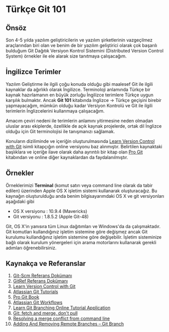 # Türkçe Git 101

## Önsöz

Son 4-5 yılda yazılım geliştiricilerin ve yazılım şirketlerinin vazgeçilmez araçlarından biri olan ve benim de bir yazılım geliştirici olarak çok başarılı bulduğum Git Dağıtık Versiyon Kontrol Sistemini (Distributed Version Control System) örnekler ile ele alarak size tanıtmaya çalışacağım.

## İngilizce Terimler

Yazılım Geliştirme ile ilgili çoğu konuda olduğu gibi maalesef Git ile ilgili kaynaklar da ağırlıklı olarak İngilizce. Terminoloji anlamında Türkçe bir kaynak hazırlamanın en büyük zorluğu İngilizce terimlere Türkçe uygun karşılık bulmaktır. Ancak **Git 101** kitabında İnglizce -> Türkçe geçişini birebir yapmayacağım, mümkün olduğu kadar Versiyon Kontrolü ve Git ile ilgili terimlerin İnglizcelerini kullanmaya çalışacağım.

Amacım çeviri nedeni ile terimlerin anlamını yitirmesine neden olmadan uluslar arası ekiplerde, özellikle de açık kaynak projelerde, ortak dil İnglizce olduğu için Git terminolojisi ile tanışmanızı sağlamak.

Konuların diziliminde ve içeriğin oluşturulmasında [Learn Version Control with Git](http://www.git-tower.com/learn/ebook/command-line/introduction  "Learn Version Control with Git") isimli kitapçığın online versiyonu baz alınmıştır. Belirtilen kaynaktaki başlıklara ve içeriğe ilave olarak daha ayrıntılı bir kitap olan [Pro Git](http://git-scm.com/book "Pro Git") kitabından ve online diğer kaynaklardan da faydalanılmıştır.


## Örnekler

Örneklerimizi **Terminal** (komut satırı veya command line olarak da tabir edilen) üzerinden Apple OS X işletim sistemi kullanarak oluşturacağız. Bu kaynağın oluşturulduğu anda benim bilgisayarımdaki OS X ve git versiyonları aşağıdaki gibi

* OS X versiyonu : 10.9.4 (Mavericks)
* Git versiyonu : 1.8.5.2 (Apple Git-48)

Git, OS X'in yanısıra tüm Linux dağıtımları ve Windows'da da çalışmaktadır. Git komutları kullandığınız işletim sistemine göre değişmez ancak Git kurulumu kullandığınız işletim sistemine göre değişebilir. İşletim sisteminize bağlı olarak kurulum yönergeleri için arama motorlarını kullanarak gerekli adımları öğrenebilirsiniz.

## Kaynakça ve Referanslar

1. [Git-Scm Referans Dokümanı](http://git-scm.com/docs)
2. [GitRef Referans Dokümanı](http://gitref.org/branching/)
3. [Learn Version Control with Git](http://www.git-tower.com/learn/ebook/command-line/introduction)
4. [Atlassian Git Tutorials](https://www.atlassian.com/git/tutorial)
5. [Pro Git Book](http://git-scm.com/book)
6. [Atlassian Git Workflows](https://www.atlassian.com/git/workflows)
7. [Learn Git Branching Online Tutorial Application](http://pcottle.github.io/learnGitBranching/)
8. [Git: fetch and merge, don't pull]( http://longair.net/blog/2009/04/16/git-fetch-and-merge/ )
9. [Resolving a merge conflict from command line](https://help.github.com/articles/resolving-a-merge-conflict-from-the-command-line)
10. [Adding And Removing Remote Branches – Git Branch](http://www.gitguys.com/topics/adding-and-removing-remote-branches/)
